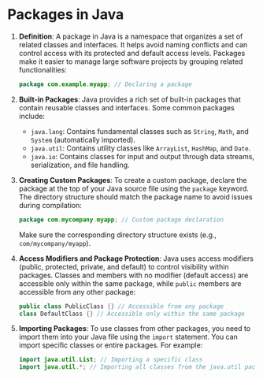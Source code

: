 
# Packages in Java

1. **Definition**: A package in Java is a namespace that organizes a set of related classes and interfaces. It helps avoid naming conflicts and can control access with its protected and default access levels. Packages make it easier to manage large software projects by grouping related functionalities:
   ```java
   package com.example.myapp; // Declaring a package
   ```

2. **Built-in Packages**: Java provides a rich set of built-in packages that contain reusable classes and interfaces. Some common packages include:
   - `java.lang`: Contains fundamental classes such as `String`, `Math`, and `System` (automatically imported).
   - `java.util`: Contains utility classes like `ArrayList`, `HashMap`, and `Date`.
   - `java.io`: Contains classes for input and output through data streams, serialization, and file handling.

3. **Creating Custom Packages**: To create a custom package, declare the package at the top of your Java source file using the `package` keyword. The directory structure should match the package name to avoid issues during compilation:
   ```java
   package com.mycompany.myapp; // Custom package declaration
   ```
   Make sure the corresponding directory structure exists (e.g., `com/mycompany/myapp`).
   
4. **Access Modifiers and Package Protection**: Java uses access modifiers (public, protected, private, and default) to control visibility within packages. Classes and members with no modifier (default access) are accessible only within the same package, while `public` members are accessible from any other package:
   ```java
   public class PublicClass {} // Accessible from any package
   class DefaultClass {} // Accessible only within the same package
   ```

5. **Importing Packages**: To use classes from other packages, you need to import them into your Java file using the `import` statement. You can import specific classes or entire packages. For example:
   ```java
   import java.util.List; // Importing a specific class
   import java.util.*; // Importing all classes from the java.util package
   ```
